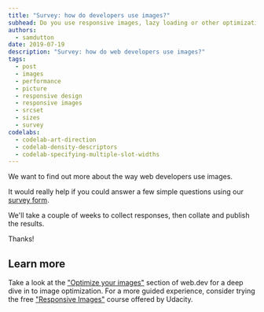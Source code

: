 ```yaml
---
title: "Survey: how do developers use images?"
subhead: Do you use responsive images, lazy loading or other optimizations? If not, why not?
authors:
  - samdutton
date: 2019-07-19
description: "Survey: how do web developers use images?"
tags:
  - post
  - images
  - performance
  - picture
  - responsive design
  - responsive images
  - srcset
  - sizes
  - survey
codelabs:
  - codelab-art-direction
  - codelab-density-descriptors
  - codelab-specifying-multiple-slot-widths
---
```


We want to find out more about the way web developers use images.

It would really help if you could answer a few simple questions using our
[survey form](https://forms.gle/vF9SW95simXKoZrKA).

We'll take a couple of weeks to collect responses, then collate and publish the
results.

Thanks!

## Learn more

Take a look at the ["Optimize your images"](/fast#optimize-your-images) section
of web.dev for a deep dive in to image optimization. For a more guided
experience, consider trying the free ["Responsive
Images"](https://udacity.com/course/responsive-images--ud882) course offered by
Udacity.